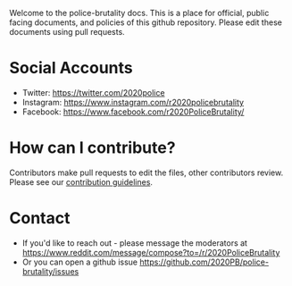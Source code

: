 Welcome to the police-brutality docs. This is a place for official, public facing documents, and policies of this github repository. Please edit these documents using pull requests.

# Social Accounts

* Twitter: https://twitter.com/2020police
* Instagram: https://www.instagram.com/r2020policebrutality
* Facebook: https://www.facebook.com/r2020PoliceBrutality/

# How can I contribute?

Contributors make pull requests to edit the files, other contributors review. Please see our [contribution guidelines](https://github.com/2020PB/police-brutality/blob/master/CONTRIBUTING.md).

# Contact

* If you'd like to reach out - please message the moderators at https://www.reddit.com/message/compose?to=/r/2020PoliceBrutality
* Or you can open a github issue https://github.com/2020PB/police-brutality/issues